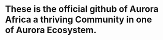 <h1>These is the official github of Aurora Africa a thriving Community in one of Aurora Ecosystem.</h1>
